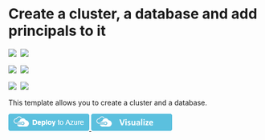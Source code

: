 # Create a cluster, a database and add principals to it

<IMG SRC="https://azurequickstartsservice.blob.core.windows.net/badges/101-kusto-cluster-database/PublicLastTestDate.svg" />&nbsp;
<IMG SRC="https://azurequickstartsservice.blob.core.windows.net/badges/101-kusto-cluster-database/PublicDeployment.svg" />&nbsp;

<IMG SRC="https://azurequickstartsservice.blob.core.windows.net/badges/101-kusto-cluster-database/FairfaxLastTestDate.svg" />&nbsp;
<IMG SRC="https://azurequickstartsservice.blob.core.windows.net/badges/101-kusto-cluster-database/FairfaxDeployment.svg" />&nbsp;

<IMG SRC="https://azurequickstartsservice.blob.core.windows.net/badges/101-kusto-cluster-database/BestPracticeResult.svg" />&nbsp;
<IMG SRC="https://azurequickstartsservice.blob.core.windows.net/badges/101-kusto-cluster-database/CredScanResult.svg" />&nbsp;

This template allows you to create a cluster and a database.

<a href="https://portal.azure.com/#create/Microsoft.Template/uri/https%3A%2F%2Fraw.githubusercontent.com%2FAzure%2Fazure-quickstart-templates%2Fmaster%2F101-kusto-cluster-database%2Fazuredeploy.json" target="_blank">
<img src="https://raw.githubusercontent.com/Azure/azure-quickstart-templates/master/1-CONTRIBUTION-GUIDE/images/deploytoazure.png"/>
</a>
<a href="http://armviz.io/#/?load=https%3A%2F%2Fraw.githubusercontent.com%2FAzure%2Fazure-quickstart-templates%2Fmaster%2F101-kusto-cluster-database%2Fazuredeploy.json" target="_blank">
<img src="https://raw.githubusercontent.com/Azure/azure-quickstart-templates/master/1-CONTRIBUTION-GUIDE/images/visualizebutton.png"/>
</a>

